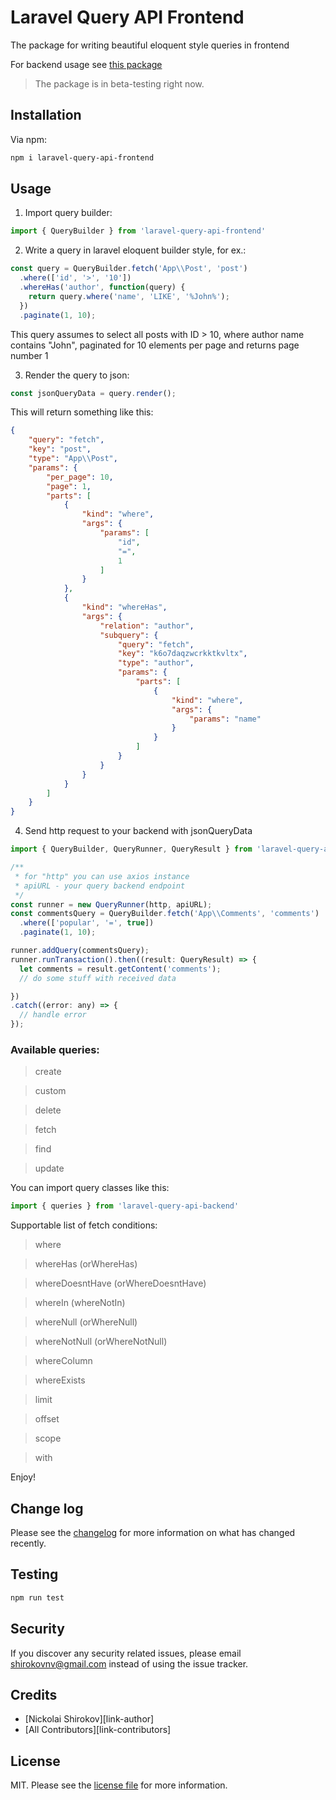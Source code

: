 # Laravel Query API Frontend

The package for writing beautiful eloquent style queries in frontend

For backend usage see [this package](https://github.com/shirokovnv/laravel-query-api-backend)

> The package is in beta-testing right now.

## Installation

Via npm: 

```bash
npm i laravel-query-api-frontend
```

## Usage

1. Import query builder:

```js
import { QueryBuilder } from 'laravel-query-api-frontend'
```

2. Write a query in laravel eloquent builder style, for ex.: 

```js
const query = QueryBuilder.fetch('App\\Post', 'post')
  .where(['id', '>', '10'])
  .whereHas('author', function(query) {
    return query.where('name', 'LIKE', '%John%');
  })
  .paginate(1, 10);
```

This query assumes to select all posts with ID > 10, where author name contains "John", 
paginated for 10 elements per page and returns page number 1

3. Render the query to json: 

```js
const jsonQueryData = query.render();
```

This will return something like this: 

```json
{
    "query": "fetch",
    "key": "post",
    "type": "App\\Post",
    "params": {
        "per_page": 10,
        "page": 1,
        "parts": [
            {
                "kind": "where",
                "args": {
                    "params": [
                        "id",
                        "=",
                        1
                    ]
                }
            },
            {
                "kind": "whereHas",
                "args": {
                    "relation": "author",
                    "subquery": {
                        "query": "fetch",
                        "key": "k6o7daqzwcrkktkvltx",
                        "type": "author",
                        "params": {
                            "parts": [
                                {
                                    "kind": "where",
                                    "args": {
                                        "params": "name"
                                    }
                                }
                            ]
                        }
                    }
                }
            }
        ]
    }
}
```

4. Send http request to your backend with jsonQueryData

```js
import { QueryBuilder, QueryRunner, QueryResult } from 'laravel-query-api-frontend';

/**
 * for "http" you can use axios instance
 * apiURL - your query backend endpoint 
 */
const runner = new QueryRunner(http, apiURL);
const commentsQuery = QueryBuilder.fetch('App\\Comments', 'comments')
  .where(['popular', '=', true])
  .paginate(1, 10);

runner.addQuery(commentsQuery);
runner.runTransaction().then((result: QueryResult) => {
  let comments = result.getContent('comments');
  // do some stuff with received data 

})
.catch((error: any) => {
  // handle error
});
```

### Available queries: 

> create

> custom 

> delete

> fetch 

> find

> update

You can import query classes like this:

```js
import { queries } from 'laravel-query-api-backend'
```

Supportable list of fetch conditions:

> where

> whereHas (orWhereHas)

> whereDoesntHave (orWhereDoesntHave)

> whereIn (whereNotIn)

> whereNull (orWhereNull)

> whereNotNull (orWhereNotNull)

> whereColumn

> whereExists

> limit 

> offset

> scope 

> with

Enjoy!

## Change log

Please see the [changelog](changelog.md) for more information on what has changed recently.

## Testing

```bash
npm run test
```

## Security

If you discover any security related issues, please email shirokovnv@gmail.com instead of using the issue tracker.

## Credits

- [Nickolai Shirokov][link-author]
- [All Contributors][link-contributors]

## License

MIT. Please see the [license file](license.md) for more information.